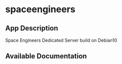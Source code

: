 # spaceengineers

## App Description

Space Engineers Dedicated Server build on Debian10

## Available Documentation

